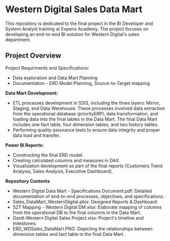 # Western Digital Sales Data Mart
This repository is dedicated to the final project in the BI Developer and System Analyst training at Experis Academy. The project focuses on developing an end-to-end BI solution for Western Digital's sales department.

## Project Overview
Project Requirments and Specifications: 
- Data exploration and Data Mart Planning
- Documentation - ERD Model Planning, Source-to-Target mapping

**Data Mart Development:**
- ETL processes development in SSIS, including the three layers: Mirror, Staging, and Data Warehouse. These processes involved data extraction from the operational database (priorityERP), data transformation, and loading data into the final tables in the Data Mart. 
The final Data Mart includes one fact table, four dimension tables, and two history tables.
- Performing quality assurance tests to ensure data integrity and proper data load and transfer.

**Power BI Reports:** 
- Constructing the final ERD model.
- Creating calculated columns and measures in DAX.
- Visualization development as part of the final reports (Customers Trend Analysis, Sales Analysis, Executive Dashboard).


**Repository Contents**
- Western Digital Data Mart - Specifications Document.pdf: Detailed documentation of end-to-end processes, objectives, and specifications. 
- Sales_DataMart_WesternDigital.pbix: Designed Reports & Dashboard.
- S2T Mapping - Western Digital DM.xlsx: Elaborate mapping of columns from the operational DB to the final columns in the Data Mart.
- Gantt-Western Digital Sales Project.xlsx: Project's timeline and milestones.
- ERD_WDSales_DataMart.PNG: Depicting the relationships between dimension tables and fact table in the final Data Mart.

